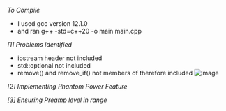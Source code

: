 *To Compile*
- I used gcc version 12.1.0
- and ran
g++ -std=c++20 -o main main.cpp

*[1] Problems Identified*

- iostream header not included
- std::optional not included
- remove() and remove_if() not members of <ranges> therefore included <algorithm>
![image](https://github.com/user-attachments/assets/12c2a79c-6f56-4122-b799-12c5479f8771)

*[2] Implementing Phantom Power Feature*

*[3] Ensuring Preamp level in range*
